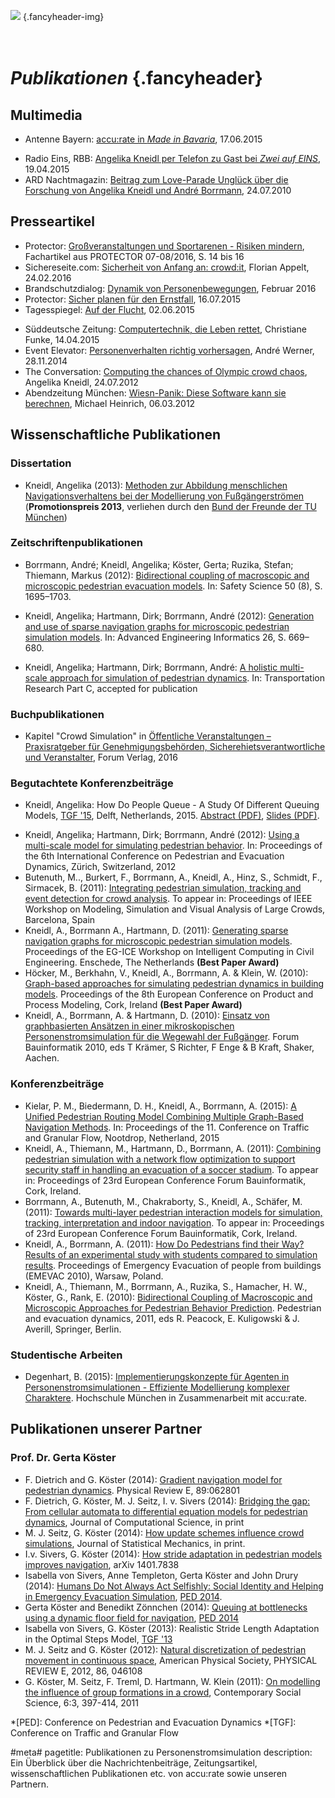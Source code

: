 ![](/img/accurate-bild-3.jpg) {.fancyheader-img}
# *<br />Publikationen* {.fancyheader}


## Multimedia

* Antenne Bayern: [accu:rate in *Made in Bavaria*](/news:2015-06-17-radio-antenne-bayern-made-in-bavaria-mit-accu-rate), 17.06.2015
- Radio Eins, RBB: [Angelika Kneidl per Telefon zu Gast bei *Zwei auf EINS*](/news:2015-04-19-radio-rbb-zwei-auf-eins-mit-accu-rate), 19.04.2015
- ARD Nachtmagazin: [Beitrag zum Love-Parade Unglück über die Forschung von Angelika Kneidl und André Borrmann](/download/ard-nachtmagazin-20100727-angelika-kneidl-andre-borrmann.webm.h264.mp4), 24.07.2010


## Presseartikel

* Protector: [Großveranstaltungen und Sportarenen - Risiken mindern](http://www.sicherheit.info/SI/cms.nsf/si.ArticlesByDocID/1140702?Open&SessionID=3260196-122707), Fachartikel aus PROTECTOR 07-08/2016, S. 14 bis 16
* Sichereseite.com: [Sicherheit von Anfang an: crowd:it](http://www.sichereseite.com/personenstromsimulation-software-crowdit), Florian Appelt, 24.02.2016
* Brandschutzdialog: [Dynamik von Personenbewegungen](http://www.brandschutzdialog.de/dynamik-von-personenbewegungen/150/38192/), Februar 2016
* Protector: [Sicher planen für den Ernstfall](http://www.sicherheit.info/SI/cms.nsf/si.ArticlesByDocID/1137948?Open&SessionID=3133989-120255%20PM), 16.07.2015
* Tagesspiegel: [Auf der Flucht](/news:2015-06-02-tagesspiegel-seyfried-kneidl-experimente), 02.06.2015
- Süddeutsche Zeitung: [Computertechnik, die Leben rettet](http://www.sueddeutsche.de/muenchen/software-zur-evakuierung-nur-keine-panik-1.2433613), Christiane Funke, 14.04.2015
- Event Elevator: [Personenverhalten richtig vorhersagen](http://www.eventelevator.de/neuigkeiten/allgemein/accu-rate-und-bbvs-starten-kooperation), André Werner, 28.11.2014
- The Conversation: [Computing the chances of Olympic crowd chaos](http://theconversation.com/computing-the-chances-of-olympic-crowd-chaos-8066), Angelika Kneidl, 24.07.2012
- Abendzeitung München: [Wiesn-Panik: Diese Software kann sie berechnen](http://www.abendzeitung-muenchen.de/inhalt.simulation-wiesn-panik-diese-software-kann-sie-berechnen.2d7d8ded-1957-4507-b484-38a55c0651d9.html), Michael Heinrich, 06.03.2012


## Wissenschaftliche Publikationen

### Dissertation

- Kneidl, Angelika (2013): [Methoden zur Abbildung menschlichen Navigationsverhaltens bei der Modellierung von Fußgängerströmen](http://nbn-resolving.de/urn/resolver.pl?urn:nbn:de:bvb:91-diss-20130604-1131501-0-3) (**Promotionspreis 2013**, verliehen durch den [Bund der Freunde der TU München](http://www.bund-der-freunde.tum.de/index.php?id=125))

### Zeitschriftenpublikationen

- Borrmann, André; Kneidl, Angelika; Köster, Gerta; Ruzika, Stefan; Thiemann, Markus (2012): [Bidirectional coupling of macroscopic and microscopic pedestrian evacuation models](http://www.cms.bgu.tum.de/publications/paper_Kneidl_PED2010.pdf). In: Safety Science 50 (8), S. 1695–1703.


- Kneidl, Angelika; Hartmann, Dirk; Borrmann, André (2012): [Generation and use of sparse navigation graphs for microscopic pedestrian simulation models](http://www.cms.bgu.tum.de/publications/Paper_Kneidl_EG-ICE_2011.pdf). In: Advanced Engineering Informatics 26, S. 669–680.
- Kneidl, Angelika; Hartmann, Dirk; Borrmann, André: [A holistic multi-scale approach for simulation of pedestrian dynamics](http://www.cms.bgu.tum.de/publications/Kneidl_2013_TRC.pdf). In: Transportation Research Part C, accepted for publication

### Buchpublikationen

- Kapitel "Crowd Simulation" in [Öffentliche Veranstaltungen – Praxisratgeber für Genehmigungsbehörden, Sicherehietsverantwortliche und Veranstalter](https://www.forum-verlag.com/alle-produkte/kommunales/sicherheit-und-ordnung/5674/das-digitale-handbuch-zum-veranstaltungsrecht), Forum Verlag, 2016

### Begutachtete Konferenzbeiträge


* Kneidl, Angelika: How Do People Queue - A Study Of Different Queuing Models, [TGF '15](http://www.citg.tudelft.nl/en/about-faculty/departments/transport-and-planning/conferences/tgf15/), Delft, Netherlands, 2015. [Abstract (PDF)](download/tgf15-kneidl-how-do-people-queue-abstract.pdf), [Slides (PDF)](download/tgf15-kneidl-how-do-people-queue-slides.pdf).
- Kneidl, Angelika; Hartmann, Dirk; Borrmann, André (2012): [Using a multi-scale model for simulating pedestrian behavior](http://www.cms.bgu.tum.de/publications/Kneidl_2012_FBI.pdf). In: Proceedings of the 6th International Conference on Pedestrian and Evacuation Dynamics, Zürich, Switzerland, 2012
- Butenuth, M.., Burkert, F., Borrmann, A., Kneidl, A., Hinz, S., Schmidt, F., Sirmacek, B. (2011): [Integrating pedestrian simulation, tracking and event detection for crowd analysis](http://www.cms.bgu.tum.de/publications/2011_Butenuth_ICCV.pdf). To appear in: Proceedings of IEEE Workshop on Modeling, Simulation and Visual Analysis of Large Crowds, Barcelona, Spain
- Kneidl, A., Borrmann A., Hartmann, D. (2011): [Generating sparse navigation graphs for microscopic pedestrian simulation models](http://www.cms.bgu.tum.de/publications/Paper_Kneidl_EG-ICE_2011.pdf). Proceedings of the EG-ICE Workshop on Intelligent Computing in Civil Engineering. Enschede, The Netherlands **(Best Paper Award)**
- Höcker, M., Berkhahn, V., Kneidl, A., Borrmann, A. & Klein, W. (2010): [Graph-based approaches for simulating pedestrian dynamics in building models](http://www.cms.bgu.tum.de/publications/paper_Hoecker_ECPPM2010.pdf). Proceedings of the 8th European Conference on Product and Process Modeling, Cork, Ireland **(Best Paper Award)**
- Kneidl, A., Borrmann, A. & Hartmann, D. (2010): [Einsatz von graphbasierten Ansätzen in einer mikroskopischen Personenstromsimulation für die Wegewahl der Fußgänger](http://www.cie.bv.tum.de/publications/proceedings/20102909_Kneidl_et_al_FBI.pdf). Forum Bauinformatik 2010, eds T Krämer, S Richter, F Enge & B Kraft, Shaker, Aachen.


### Konferenzbeiträge

- Kielar, P. M., Biedermann, D. H., Kneidl, A., Borrmann, A. (2015): [A Unified Pedestrian Routing Model Combining Multiple Graph-Based Navigation Methods](http://www.cms.bgu.tum.de/publications/2015_Kielar_TGF.pdf). In: Proceedings of the 11. Conference on Traffic and Granular Flow, Nootdrop, Netherland, 2015
- Kneidl, A., Thiemann, M., Hartmann, D., Borrmann, A. (2011): [Combining pedestrian simulation with a network flow optimization to support security staff in handling an evacuation of a soccer stadium](http://www.cms.bgu.tum.de/publications/Kneidl_2011_FBI.pdf). To appear in: Proceedings of 23rd European Conference Forum Bauinformatik, Cork, Ireland.
- Borrmann, A., Butenuth, M., Chakraborty, S., Kneidl, A., Schäfer, M. (2011): [Towards multi-layer pedestrian interaction models for simulation, tracking, interpretation and indoor navigation](http://www.cms.bgu.tum.de/publications/Borrmann_2011_FBI.pdf). To appear in: Proceedings of 23rd European Conference Forum Bauinformatik, Cork, Ireland.
- Kneidl, A., Borrmann, A. (2011): [How Do Pedestrians find their Way? Results of an experimental study with students compared to simulation results](http://www.cms.bgu.tum.de/publications/Paper_Kneidl_EMEVAC_2011.pdf). Proceedings of Emergency Evacuation of people from buildings (EMEVAC 2010), Warsaw, Poland.
- Kneidl, A., Thiemann, M., Borrmann, A., Ruzika, S., Hamacher, H. W., Köster, G., Rank, E. (2010): [Bidirectional Coupling of Macroscopic and Microscopic Approaches for Pedestrian Behavior Prediction](http://www.cms.bgu.tum.de/publications/paper_Kneidl_PED2010.pdf). Pedestrian and evacuation dynamics, 2011, eds R. Peacock, E. Kuligowski & J. Averill, Springer, Berlin.

### Studentische Arbeiten

- Degenhart, B. (2015): [Implementierungskonzepte für Agenten in Personenstromsimulationen - Effiziente Modellierung komplexer Charaktere](https://www.researchgate.net/publication/292995085_Implementierungskonzepte_fur_Agenten_in_Personenstromsimulationen_-_Effiziente_Modellierung_komplexer_Charaktere). Hochschule München in Zusammenarbeit mit accu:rate.

## Publikationen unserer Partner

### Prof. Dr. Gerta Köster

- F. Dietrich and G. Köster (2014): [Gradient navigation model for pedestrian dynamics](http://arxiv.org/abs/1401.0451). Physical Review E, 89:062801
- F. Dietrich, G. Köster, M. J. Seitz, I. v. Sivers (2014): [Bridging the gap: From cellular automata to differential equation models for pedestrian dynamics](http://www.sciencedirect.com/science/article/pii/S1877750314000738), Journal of Computational Science, in print
- M. J. Seitz, G. Köster (2014): [How update schemes influence crowd simulations](http://iopscience.iop.org/1742-5468/2014/7/P07002/pdf/1742-5468_2014_7_P07002.pdf), Journal of Statistical Mechanics, in print.
- I.v. Sivers, G. Köster (2014): [How stride adaptation in pedestrian models improves navigation](http://arxiv.org/abs/1401.7838), arXiv 1401.7838
- Isabella von Sivers, Anne Templeton, Gerta Köster and John Drury (2014): [Humans Do Not Always Act Selfishly: Social Identity and Helping in Emergency Evacuation Simulation](http://www.sciencedirect.com/science/article/pii/S2352146514001355), [PED 2014](http://www.ped2014.nl/).
- Gerta Köster and Benedikt Zönnchen (2014): [Queuing at bottlenecks using a dynamic floor field for navigation](http://www.sciencedirect.com/science/article/pii/S2352146514000659), [PED 2014](http://www.ped2014.nl/)
- Isabella von Sivers, G. Köster (2013): Realistic Stride Length Adaptation in the Optimal Steps Model, [TGF '13](http://www.fz-juelich.de/conferences/tgf13/EN/Home/home_node.html)
- M. J. Seitz and G. Köster (2012): [Natural discretization of pedestrian movement in continuous space](http://journals.aps.org/pre/abstract/10.1103/PhysRevE.86.046108), American Physical Society, PHYSICAL REVIEW E, 2012, 86, 046108
- G. Köster, M. Seitz, F. Treml, D. Hartmann, W. Klein (2011): [On modelling the influence of group formations in a crowd](http://www.tandfonline.com/doi/abs/10.1080/21582041.2011.619867), Contemporary Social Science, 6:3, 397-414, 2011


<!-- Abkürzungen: -->

*[PED]: Conference on Pedestrian and Evacuation Dynamics
*[TGF]: Conference on Traffic and Granular Flow

#meta#
pagetitle: Publikationen zu Personenstromsimulation
description: Ein Überblick über die Nachrichtenbeiträge, Zeitungsartikel, wissenschaftlichen Publikationen etc. von accu:rate sowie unseren Partnern.

